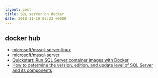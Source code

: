 ```yaml
---
layout: post
title: SQL server on docker
date: 2018-11-19 03:23 +0000
---
```


## docker hub
* [microsoft/mssql-server-linux](https://hub.docker.com/r/microsoft/mssql-server-linux/)
* [microsoft/mssql-server](https://hub.docker.com/r/microsoft/mssql-server/)
* [Quickstart: Run SQL Server container images with Docker](https://docs.microsoft.com/en-gb/sql/linux/quickstart-install-connect-docker?view=sql-server-2017)
* [How to determine the version, edition, and update level of SQL Server and its components](https://support.microsoft.com/en-gb/help/321185/how-to-determine-the-version-edition-and-update-level-of-sql-server-an)